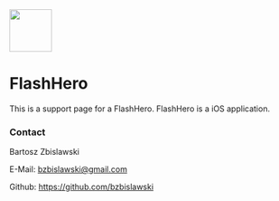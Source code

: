 <img src="https://github.com/bzbislawski/flashhero/blob/master/readme_icon.png" width="75" height="75"/>

# FlashHero

This is a support page for a FlashHero. FlashHero is a iOS application.

### Contact
Bartosz Zbislawski

E-Mail: bzbislawski@gmail.com

Github: https://github.com/bzbislawski
